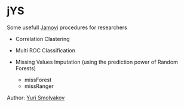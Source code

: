 jYS
=============
Some usefull [Jamovi](https://www.jamovi.org/) procedures for researchers

- Correlation Clastering

- Multi ROC Classification

- Missing Values Imputation (using the prediction power of Random Forests)
  - missForest
  - missRanger

Author: [Yuri Smolyakov](https://t.me/jYSmol)
